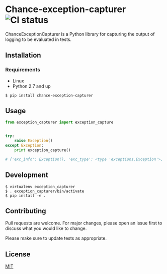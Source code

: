 # Chance-exception-capturer ![CI status](https://img.shields.io/badge/build-passing-brightgreen.svg)

ChanceExceptionCapturer is a Python library for capturing the output of logging to be evaluated in tests.

## Installation

### Requirements
* Linux
* Python 2.7 and up

`$ pip install chance-exception-capturer`

## Usage

```python
from exception_capturer import exception_capture


try:
    raise Exception()
except Exception:
    print exception_capture()

# {'exc_info': Exception(), 'exc_type': <type 'exceptions.Exception'>, 'exc_tb': ['  File "<stdin>", line 2, in <module>\n']}
```

## Development
```
$ virtualenv exception_capturer
$ . exception_capturer/bin/activate
$ pip install -e .
```

## Contributing
Pull requests are welcome. For major changes, please open an issue first to discuss what you would like to change.

Please make sure to update tests as appropriate.

## License
[MIT](https://choosealicense.com/licenses/mit/)
